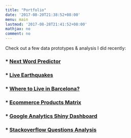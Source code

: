 ```yaml
---
title: "Portfolio"
date: '2017-08-20T21:38:52+08:00'
menu: main
lastmod: '2017-08-28T21:41:52+08:00'
mathjax: no
comment: no
---
```


Check out a few data prototypes & analysis I did recently:

### * <a href="https://mcpasincoursera.shinyapps.io/next_word_predictor/" target="_blank">Next Word Predictor</a>
### * <a href="https://mcpasincoursera.shinyapps.io/live_earthquakes/" target="_blank">Live Earthquakes</a>
### * <a href="https://public.tableau.com/profile/marco.pasin#!/vizhome/BarcelonaDashboard/DASHBOARD" target="_blank">Where to Live in Barcelona?</a>
### * [Ecommerce Products Matrix](http://www.analyticsforfun.com/2017/03/actionable-data-analysis-for-ecommerce.html)
### * [Google Analytics Shiny Dashboard](https://mcpasin.shinyapps.io/PlayingGoogleAnalyticsDataViz/)
### * [Stackoverflow Questions Analysis](http://www.analyticsforfun.com/2016/09/analyzing-stack-overflow-questions-and.html)



